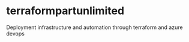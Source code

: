 # terraformpartunlimited
Deployment infrastructure and automation through terraform and azure devops 
